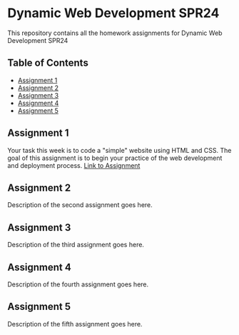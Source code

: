 # Dynamic Web Development SPR24
This repository contains all the homework assignments for Dynamic Web Development SPR24

## Table of Contents

- [Assignment 1](#assignment-1)
- [Assignment 2](#assignment-2)
- [Assignment 3](#assignment-3)
- [Assignment 4](#assignment-4)
- [Assignment 5](#assignment-5)

## Assignment 1

Your task this week is to code a "simple" website using HTML and CSS. The goal of this assignment is to begin your practice of the web development and deployment process. 
[Link to Assignment](https://github.com/jz2450/ITP_Dynamic_Web/tree/main/assignment-1)

## Assignment 2

Description of the second assignment goes here.

## Assignment 3

Description of the third assignment goes here.

## Assignment 4

Description of the fourth assignment goes here.

## Assignment 5

Description of the fifth assignment goes here.

